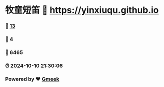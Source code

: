 # 牧童短笛 :link: https://yinxiuqu.github.io 
### :page_facing_up: [13](https://yinxiuqu.github.io/tag.html) 
### :speech_balloon: 4 
### :hibiscus: 6465 
### :alarm_clock: 2024-10-10 21:30:06 
### Powered by :heart: [Gmeek](https://github.com/Meekdai/Gmeek)
